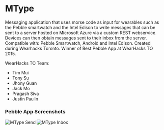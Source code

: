 # MType
Messaging application that uses morse code as input for wearables such as the Pebble smartwatch and the Intel Edison to write messages that can be sent to a server hosted on Microsoft Azure via a custom REST webservice. Devices can then obtain messages sent to their inbox from the server. Compatible with: Pebble Smartwatch, Android and Intel Edison. Created during Wearhacks Toronto. Winner of Best Pebble App at WearHacks TO 2015.

WearHacks TO Team:
<ul>
<li>Tim Mui</li>

<li>Tony Su</li>

<li>Jhony Guan</li>

<li>Jack Mo</li>

<li>Pragash Siva</li>

<li>Justin Paulin</li>
</ul>

<h3>Pebble App Screenshots</h3>
<img src='http://timmui.me/img/other/mtype/send.png' alt='MType Send'>
<img src='http://timmui.me/img/other/mtype/inbox.png' alt='MType Inbox'>
